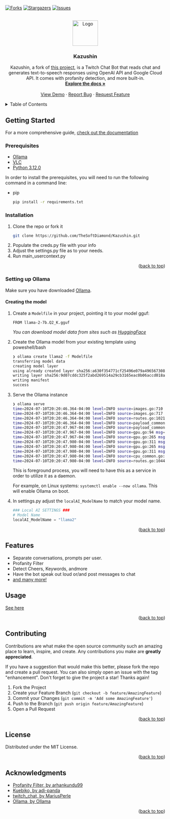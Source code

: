 <!-- Improved compatibility of back to top link: See: https://github.com/othneildrew/Best-README-Template/pull/73 -->
<a name="readme-top"></a>
<!--
*** Thanks for checking out the Best-README-Template. If you have a suggestion
*** that would make this better, please fork the repo and create a pull request
*** or simply open an issue with the tag "enhancement".
*** Don't forget to give the project a star!
*** Thanks again! Now go create something AMAZING! :D
-->

<!-- PROJECT SHIELDS -->
<!--
*** I'm using markdown "reference style" links for readability.
*** Reference links are enclosed in brackets [ ] instead of parentheses ( ).
*** See the bottom of this document for the declaration of the reference variables
*** for contributors-url, forks-url, etc. This is an optional, concise syntax you may use.
*** https://www.markdownguide.org/basic-syntax/#reference-style-links
-->
[![Forks][forks-shield]][forks-url]
[![Stargazers][stars-shield]][stars-url]
[![Issues][issues-shield]][issues-url]

<!-- PROJECT LOGO -->
<br />
<div align="center">
  <a href="https://github.com/thesoftdiamond/Kazushin">
    <img src="images/logo.png" alt="Logo" width="80" height="80">
  </a>

<h3 align="center">Kazushin</h3>

  <p align="center">
    Kazushin, a fork of <a href="https://github.com/adi-panda/Kuebiko">this project</a>, is a Twitch Chat Bot that reads chat and generates text-to-speech responses using OpenAI API and Google Cloud API. It comes with profanity detection, and more built-in.
    <br />
    <a href="https://docs.kazush.in/en/home"><strong>Explore the docs »</strong></a>
    <br />
    <br />
    <a href="https://github.com/TheSoftDiamond/Kazushin/">View Demo</a>
    ·
    <a href="https://github.com/TheSoftDiamond/Kazushin/issues">Report Bug</a>
    ·
    <a href="https://github.com/TheSoftDiamond/Kazushin/issues">Request Feature</a>
  </p>
</div>



<!-- TABLE OF CONTENTS -->
<details>
  <summary>Table of Contents</summary>
  <ol>
    <li>
      <a href="#getting-started">Getting Started</a>
      <ul>
        <li><a href="#prerequisites">Prerequisites</a></li>
        <li><a href="#installation">Installation</a></li>
      </ul>
    </li>
    <li><a href="#usage">Usage</a></li>
    <li><a href="#roadmap">Roadmap</a></li>
    <li><a href="#contributing">Contributing</a></li>
    <li><a href="#license">License</a></li>
    <li><a href="#acknowledgments">Acknowledgments</a></li>
  </ol>
</details>

<!-- ABOUT THE PROJECT -->

<!-- GETTING STARTED -->
## Getting Started

For a more comprehensive guide, [check out the documentation](https://docs.kazush.in/en/home)

### Prerequisites
- [Ollama](https://ollama.com/download)
- [VLC](https://www.videolan.org/vlc/)
- [Python 3.12.0](https://www.python.org/downloads/release/python-3120/)

In order to install the prerequisites, you will need to run the following command in a command line:  
* pip
  ```sh
  pip install -r requirements.txt
  ```

### Installation

1. Clone the repo or fork it
   ```sh
   git clone https://github.com/TheSoftDiamond/Kazushin.git
   ```
2. Populate the creds.py file with your info
3. Adjust the settings.py file as to your needs.
4. Run main_usercontext.py

<p align="right">(<a href="#readme-top">back to top</a>)</p>

### Setting up Ollama
Make sure you have downloaded [Ollama](https://ollama.com/download).
#### Creating the model
1. Create a `Modelfile` in your project, pointing it to your model gguf:
    ```
    FROM llama-2-7b.Q2_K.gguf
    ```
    *You can download model data from sites such as [HuggingFace](https://huggingface.co/models)*
2. Create the Ollama model from your existing template using poweshell/bash
    ```bash
    ❯ ollama create llama2 -f Modelfile
    transferring model data 
    creating model layer 
    using already created layer sha256:a630f354771cf25496e079a49656730858712315cc71aee4adf9b97aceb251f8 
    writing layer sha256:9d07cddc325f2abd269514a29cb3165eac0b06accd018a1b4da9982d6b986647 
    writing manifest 
    success
    ```
3. Serve the Ollama instance
    ```bash
    ❯ ollama serve
    time=2024-07-10T20:20:46.364-04:00 level=INFO source=images.go:710 msg="total blobs: 0"
    time=2024-07-10T20:20:46.364-04:00 level=INFO source=images.go:717 msg="total unused blobs removed: 0"
    time=2024-07-10T20:20:46.364-04:00 level=INFO source=routes.go:1021 msg="Listening on 127.0.0.1:11434 (version 0.1.28)"
    time=2024-07-10T20:20:46.364-04:00 level=INFO source=payload_common.go:107 msg="Extracting dynamic libraries..."
    time=2024-07-10T20:20:47.967-04:00 level=INFO source=payload_common.go:146 msg="Dynamic LLM libraries [rocm_v5 cpu_avx2 cpu rocm_v6 cpu_avx cuda_v11]"
    time=2024-07-10T20:20:47.967-04:00 level=INFO source=gpu.go:94 msg="Detecting GPU type"
    time=2024-07-10T20:20:47.967-04:00 level=INFO source=gpu.go:265 msg="Searching for GPU management library libnvidia-ml.so"
    time=2024-07-10T20:20:47.980-04:00 level=INFO source=gpu.go:311 msg="Discovered GPU libraries: []"
    time=2024-07-10T20:20:47.980-04:00 level=INFO source=gpu.go:265 msg="Searching for GPU management library librocm_smi64.so"
    time=2024-07-10T20:20:47.980-04:00 level=INFO source=gpu.go:311 msg="Discovered GPU libraries: []"
    time=2024-07-10T20:20:47.980-04:00 level=INFO source=cpu_common.go:11 msg="CPU has AVX2"
    time=2024-07-10T20:20:47.980-04:00 level=INFO source=routes.go:1044 msg="no GPU detected"
    ```
    This is foreground process, you will need to have this as a service in order to utilize it as a daemon.
    
    For example, on Linux systems: `systemctl enable --now ollama`.
    This will enable Ollama on boot.

4.  In settings.py adjust the `localAI_ModelName` to match your model name.
    ```python
    ### Local AI SETTINGS ###
    # Model Name
    localAI_ModelName = "llama2"
    ```
<p align="right">(<a href="#readme-top">back to top</a>)</p>

<!-- FEATURES -->
## Features
* Separate conversations, prompts per user.
* Profanity Filter
* Detect Cheers, Keywords, andmore
* Have the bot speak out loud or/and post messages to chat
* [and many more!](https://docs.kazush.in/en/install/features)

## Usage

[See here](https://docs.kazush.in/en/home)

<p align="right">(<a href="#readme-top">back to top</a>)</p>

<!-- CONTRIBUTING -->
## Contributing

Contributions are what make the open source community such an amazing place to learn, inspire, and create. Any contributions you make are **greatly appreciated**.

If you have a suggestion that would make this better, please fork the repo and create a pull request. You can also simply open an issue with the tag "enhancement".
Don't forget to give the project a star! Thanks again!

1. Fork the Project
2. Create your Feature Branch (`git checkout -b feature/AmazingFeature`)
3. Commit your Changes (`git commit -m 'Add some AmazingFeature'`)
4. Push to the Branch (`git push origin feature/AmazingFeature`)
5. Open a Pull Request

<p align="right">(<a href="#readme-top">back to top</a>)</p>

<!-- LICENSE -->
## License

Distributed under the MIT License. 

<p align="right">(<a href="#readme-top">back to top</a>)</p>

<!-- ACKNOWLEDGMENTS -->
## Acknowledgments

* [Profanity Filter, by arhankundu99](https://github.com/arhankundu99/profanity-filter)
* [Kuebiko, by adi-panda](https://github.com/adi-panda/Kuebiko)
* [twitch_chat, by MariusPerle](https://github.com/MariusPerle/twitch_chat)
* [Ollama, by Ollama](https://github.com/ollama/ollama)

<p align="right">(<a href="#readme-top">back to top</a>)</p>



<!-- MARKDOWN LINKS & IMAGES -->
<!-- https://www.markdownguide.org/basic-syntax/#reference-style-links -->
[contributors-shield]: https://img.shields.io/github/contributors/github_username/repo_name.svg?style=for-the-badge
[contributors-url]: https://github.com/thesoftdiamond/kazushin/graphs/contributors
[forks-shield]: https://img.shields.io/github/forks/thesoftdiamond/kazushin.svg?style=for-the-badge
[forks-url]: https://github.com/thesoftdiamond/kazushin/network/members
[stars-shield]: https://img.shields.io/github/stars/thesoftdiamond/kazushin.svg?style=for-the-badge
[stars-url]: https://github.com/thesoftdiamond/kazushin/stargazers
[issues-shield]: https://img.shields.io/github/issues/thesoftdiamond/kazushin.svg?style=for-the-badge
[issues-url]: https://github.com/github_username/repo_name/issues
[license-shield]: https://img.shields.io/github/license/github_username/repo_name.svg?style=for-the-badge
[license-url]: https://github.com/github_username/repo_name/blob/master/LICENSE.txt
[product-screenshot]: images/screenshot.webp
[Next.js]: https://img.shields.io/badge/next.js-000000?style=for-the-badge&logo=nextdotjs&logoColor=white
[Next-url]: https://nextjs.org/
[React.js]: https://img.shields.io/badge/React-20232A?style=for-the-badge&logo=react&logoColor=61DAFB
[React-url]: https://reactjs.org/
[Vue.js]: https://img.shields.io/badge/Vue.js-35495E?style=for-the-badge&logo=vuedotjs&logoColor=4FC08D
[Vue-url]: https://vuejs.org/
[Angular.io]: https://img.shields.io/badge/Angular-DD0031?style=for-the-badge&logo=angular&logoColor=white
[Angular-url]: https://angular.io/
[Svelte.dev]: https://img.shields.io/badge/Svelte-4A4A55?style=for-the-badge&logo=svelte&logoColor=FF3E00
[Svelte-url]: https://svelte.dev/
[Laravel.com]: https://img.shields.io/badge/Laravel-FF2D20?style=for-the-badge&logo=laravel&logoColor=white
[Laravel-url]: https://laravel.com
[Bootstrap.com]: https://img.shields.io/badge/Bootstrap-563D7C?style=for-the-badge&logo=bootstrap&logoColor=white
[Bootstrap-url]: https://getbootstrap.com
[JQuery.com]: https://img.shields.io/badge/jQuery-0769AD?style=for-the-badge&logo=jquery&logoColor=white
[JQuery-url]: https://jquery.com 
